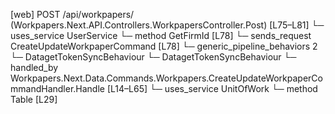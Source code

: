 [web] POST /api/workpapers/  (Workpapers.Next.API.Controllers.WorkpapersController.Post)  [L75–L81]
  └─ uses_service UserService
    └─ method GetFirmId [L78]
  └─ sends_request CreateUpdateWorkpaperCommand [L78]
    └─ generic_pipeline_behaviors 2
      └─ DatagetTokenSyncBehaviour
      └─ DatagetTokenSyncBehaviour
    └─ handled_by Workpapers.Next.Data.Commands.Workpapers.CreateUpdateWorkpaperCommandHandler.Handle [L14–L65]
      └─ uses_service UnitOfWork
        └─ method Table [L29]

